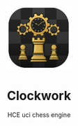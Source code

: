 <p align="center"><img src="assets/logo.png" width="150"></p>

<div align="center">
<h1>Clockwork</h1>
HCE uci chess engine
</div>